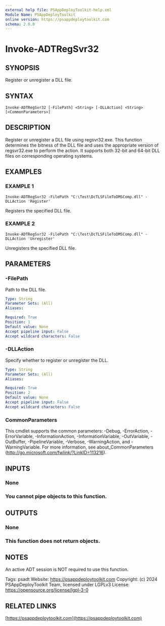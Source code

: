 ```yaml
---
external help file: PSAppDeployToolkit-help.xml
Module Name: PSAppDeployToolkit
online version: https://psappdeploytoolkit.com
schema: 2.0.0
---
```


# Invoke-ADTRegSvr32

## SYNOPSIS
Register or unregister a DLL file.

## SYNTAX

```
Invoke-ADTRegSvr32 [-FilePath] <String> [-DLLAction] <String> [<CommonParameters>]
```

## DESCRIPTION
Register or unregister a DLL file using regsvr32.exe.
This function determines the bitness of the DLL file and uses the appropriate version of regsvr32.exe to perform the action.
It supports both 32-bit and 64-bit DLL files on corresponding operating systems.

## EXAMPLES

### EXAMPLE 1
```
Invoke-ADTRegSvr32 -FilePath "C:\Test\DcTLSFileToDMSComp.dll" -DLLAction 'Register'
```

Registers the specified DLL file.

### EXAMPLE 2
```
Invoke-ADTRegSvr32 -FilePath "C:\Test\DcTLSFileToDMSComp.dll" -DLLAction 'Unregister'
```

Unregisters the specified DLL file.

## PARAMETERS

### -FilePath
Path to the DLL file.

```yaml
Type: String
Parameter Sets: (All)
Aliases:

Required: True
Position: 1
Default value: None
Accept pipeline input: False
Accept wildcard characters: False
```

### -DLLAction
Specify whether to register or unregister the DLL.

```yaml
Type: String
Parameter Sets: (All)
Aliases:

Required: True
Position: 2
Default value: None
Accept pipeline input: False
Accept wildcard characters: False
```

### CommonParameters
This cmdlet supports the common parameters: -Debug, -ErrorAction, -ErrorVariable, -InformationAction, -InformationVariable, -OutVariable, -OutBuffer, -PipelineVariable, -Verbose, -WarningAction, and -WarningVariable.
For more information, see about_CommonParameters (http://go.microsoft.com/fwlink/?LinkID=113216).

## INPUTS

### None
### You cannot pipe objects to this function.
## OUTPUTS

### None
### This function does not return objects.
## NOTES
An active ADT session is NOT required to use this function.

Tags: psadt
Website: https://psappdeploytoolkit.com
Copyright: (c) 2024 PSAppDeployToolkit Team, licensed under LGPLv3
License: https://opensource.org/license/lgpl-3-0

## RELATED LINKS

[https://psappdeploytoolkit.com](https://psappdeploytoolkit.com)

